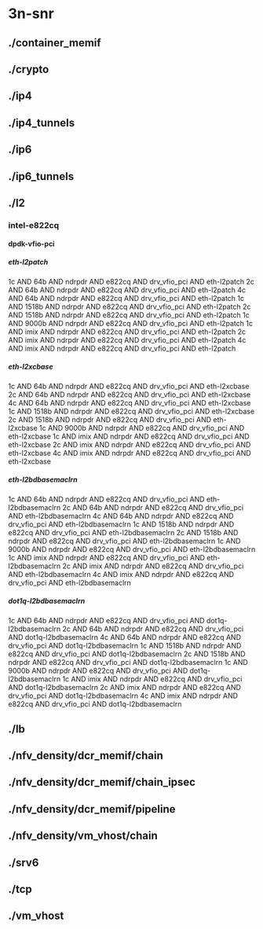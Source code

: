 # 3n-snr
## ./container_memif
## ./crypto
## ./ip4
## ./ip4_tunnels
## ./ip6
## ./ip6_tunnels
## ./l2
### intel-e822cq
#### dpdk-vfio-pci
##### eth-l2patch
1c AND 64b AND ndrpdr AND e822cq AND drv_vfio_pci AND eth-l2patch
2c AND 64b AND ndrpdr AND e822cq AND drv_vfio_pci AND eth-l2patch
4c AND 64b AND ndrpdr AND e822cq AND drv_vfio_pci AND eth-l2patch
1c AND 1518b AND ndrpdr AND e822cq AND drv_vfio_pci AND eth-l2patch
2c AND 1518b AND ndrpdr AND e822cq AND drv_vfio_pci AND eth-l2patch
1c AND 9000b AND ndrpdr AND e822cq AND drv_vfio_pci AND eth-l2patch
1c AND imix AND ndrpdr AND e822cq AND drv_vfio_pci AND eth-l2patch
2c AND imix AND ndrpdr AND e822cq AND drv_vfio_pci AND eth-l2patch
4c AND imix AND ndrpdr AND e822cq AND drv_vfio_pci AND eth-l2patch
##### eth-l2xcbase
1c AND 64b AND ndrpdr AND e822cq AND drv_vfio_pci AND eth-l2xcbase
2c AND 64b AND ndrpdr AND e822cq AND drv_vfio_pci AND eth-l2xcbase
4c AND 64b AND ndrpdr AND e822cq AND drv_vfio_pci AND eth-l2xcbase
1c AND 1518b AND ndrpdr AND e822cq AND drv_vfio_pci AND eth-l2xcbase
2c AND 1518b AND ndrpdr AND e822cq AND drv_vfio_pci AND eth-l2xcbase
1c AND 9000b AND ndrpdr AND e822cq AND drv_vfio_pci AND eth-l2xcbase
1c AND imix AND ndrpdr AND e822cq AND drv_vfio_pci AND eth-l2xcbase
2c AND imix AND ndrpdr AND e822cq AND drv_vfio_pci AND eth-l2xcbase
4c AND imix AND ndrpdr AND e822cq AND drv_vfio_pci AND eth-l2xcbase
##### eth-l2bdbasemaclrn
1c AND 64b AND ndrpdr AND e822cq AND drv_vfio_pci AND eth-l2bdbasemaclrn
2c AND 64b AND ndrpdr AND e822cq AND drv_vfio_pci AND eth-l2bdbasemaclrn
4c AND 64b AND ndrpdr AND e822cq AND drv_vfio_pci AND eth-l2bdbasemaclrn
1c AND 1518b AND ndrpdr AND e822cq AND drv_vfio_pci AND eth-l2bdbasemaclrn
2c AND 1518b AND ndrpdr AND e822cq AND drv_vfio_pci AND eth-l2bdbasemaclrn
1c AND 9000b AND ndrpdr AND e822cq AND drv_vfio_pci AND eth-l2bdbasemaclrn
1c AND imix AND ndrpdr AND e822cq AND drv_vfio_pci AND eth-l2bdbasemaclrn
2c AND imix AND ndrpdr AND e822cq AND drv_vfio_pci AND eth-l2bdbasemaclrn
4c AND imix AND ndrpdr AND e822cq AND drv_vfio_pci AND eth-l2bdbasemaclrn
##### dot1q-l2bdbasemaclrn
1c AND 64b AND ndrpdr AND e822cq AND drv_vfio_pci AND dot1q-l2bdbasemaclrn
2c AND 64b AND ndrpdr AND e822cq AND drv_vfio_pci AND dot1q-l2bdbasemaclrn
4c AND 64b AND ndrpdr AND e822cq AND drv_vfio_pci AND dot1q-l2bdbasemaclrn
1c AND 1518b AND ndrpdr AND e822cq AND drv_vfio_pci AND dot1q-l2bdbasemaclrn
2c AND 1518b AND ndrpdr AND e822cq AND drv_vfio_pci AND dot1q-l2bdbasemaclrn
1c AND 9000b AND ndrpdr AND e822cq AND drv_vfio_pci AND dot1q-l2bdbasemaclrn
1c AND imix AND ndrpdr AND e822cq AND drv_vfio_pci AND dot1q-l2bdbasemaclrn
2c AND imix AND ndrpdr AND e822cq AND drv_vfio_pci AND dot1q-l2bdbasemaclrn
4c AND imix AND ndrpdr AND e822cq AND drv_vfio_pci AND dot1q-l2bdbasemaclrn
## ./lb
## ./nfv_density/dcr_memif/chain
## ./nfv_density/dcr_memif/chain_ipsec
## ./nfv_density/dcr_memif/pipeline
## ./nfv_density/vm_vhost/chain
## ./srv6
## ./tcp
## ./vm_vhost

